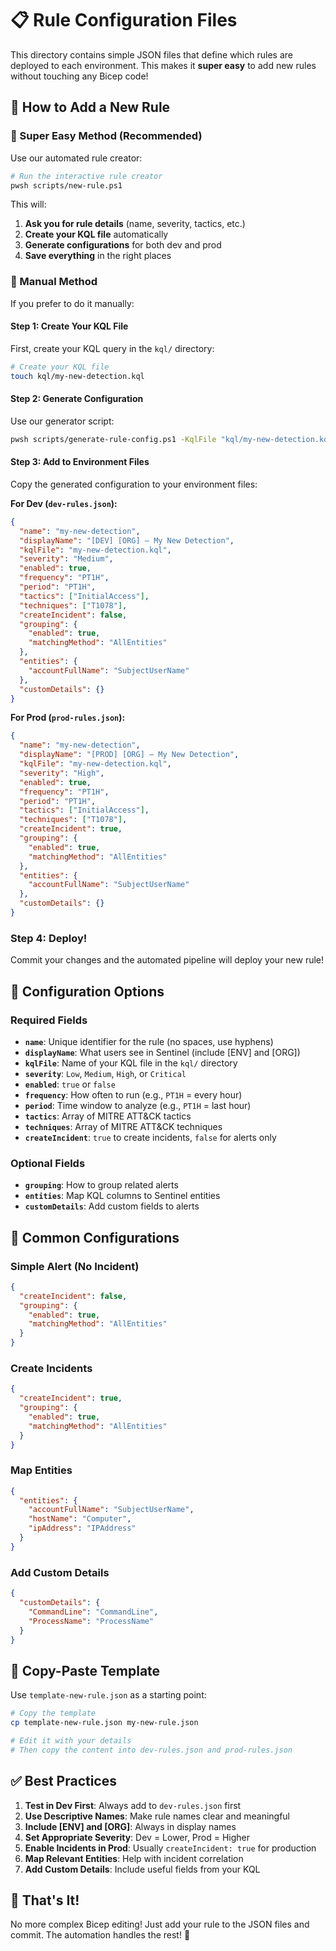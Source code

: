 # 📋 Rule Configuration Files

This directory contains simple JSON files that define which rules are deployed to each environment. This makes it **super easy** to add new rules without touching any Bicep code!

## 🎯 How to Add a New Rule

### 🚀 Super Easy Method (Recommended)

Use our automated rule creator:

```bash
# Run the interactive rule creator
pwsh scripts/new-rule.ps1
```

This will:
1. **Ask you for rule details** (name, severity, tactics, etc.)
2. **Create your KQL file** automatically
3. **Generate configurations** for both dev and prod
4. **Save everything** in the right places

### 📝 Manual Method

If you prefer to do it manually:

#### Step 1: Create Your KQL File
First, create your KQL query in the `kql/` directory:
```bash
# Create your KQL file
touch kql/my-new-detection.kql
```

#### Step 2: Generate Configuration
Use our generator script:
```bash
pwsh scripts/generate-rule-config.ps1 -KqlFile "kql/my-new-detection.kql" -RuleName "my-new-detection" -Severity "Medium" -Environment "dev" -Tactics "InitialAccess" -Techniques "T1078"
```

#### Step 3: Add to Environment Files
Copy the generated configuration to your environment files:

**For Dev (`dev-rules.json`):**
```json
{
  "name": "my-new-detection",
  "displayName": "[DEV] [ORG] – My New Detection",
  "kqlFile": "my-new-detection.kql",
  "severity": "Medium",
  "enabled": true,
  "frequency": "PT1H",
  "period": "PT1H",
  "tactics": ["InitialAccess"],
  "techniques": ["T1078"],
  "createIncident": false,
  "grouping": {
    "enabled": true,
    "matchingMethod": "AllEntities"
  },
  "entities": {
    "accountFullName": "SubjectUserName"
  },
  "customDetails": {}
}
```

**For Prod (`prod-rules.json`):**
```json
{
  "name": "my-new-detection",
  "displayName": "[PROD] [ORG] – My New Detection",
  "kqlFile": "my-new-detection.kql",
  "severity": "High",
  "enabled": true,
  "frequency": "PT1H",
  "period": "PT1H",
  "tactics": ["InitialAccess"],
  "techniques": ["T1078"],
  "createIncident": true,
  "grouping": {
    "enabled": true,
    "matchingMethod": "AllEntities"
  },
  "entities": {
    "accountFullName": "SubjectUserName"
  },
  "customDetails": {}
}
```

### Step 4: Deploy!
Commit your changes and the automated pipeline will deploy your new rule!

## 📝 Configuration Options

### Required Fields
- **`name`**: Unique identifier for the rule (no spaces, use hyphens)
- **`displayName`**: What users see in Sentinel (include [ENV] and [ORG])
- **`kqlFile`**: Name of your KQL file in the `kql/` directory
- **`severity`**: `Low`, `Medium`, `High`, or `Critical`
- **`enabled`**: `true` or `false`
- **`frequency`**: How often to run (e.g., `PT1H` = every hour)
- **`period`**: Time window to analyze (e.g., `PT1H` = last hour)
- **`tactics`**: Array of MITRE ATT&CK tactics
- **`techniques`**: Array of MITRE ATT&CK techniques
- **`createIncident`**: `true` to create incidents, `false` for alerts only

### Optional Fields
- **`grouping`**: How to group related alerts
- **`entities`**: Map KQL columns to Sentinel entities
- **`customDetails`**: Add custom fields to alerts

## 🔧 Common Configurations

### Simple Alert (No Incident)
```json
{
  "createIncident": false,
  "grouping": {
    "enabled": true,
    "matchingMethod": "AllEntities"
  }
}
```

### Create Incidents
```json
{
  "createIncident": true,
  "grouping": {
    "enabled": true,
    "matchingMethod": "AllEntities"
  }
}
```

### Map Entities
```json
{
  "entities": {
    "accountFullName": "SubjectUserName",
    "hostName": "Computer",
    "ipAddress": "IPAddress"
  }
}
```

### Add Custom Details
```json
{
  "customDetails": {
    "CommandLine": "CommandLine",
    "ProcessName": "ProcessName"
  }
}
```

## 🎨 Copy-Paste Template

Use `template-new-rule.json` as a starting point:

```bash
# Copy the template
cp template-new-rule.json my-new-rule.json

# Edit it with your details
# Then copy the content into dev-rules.json and prod-rules.json
```

## ✅ Best Practices

1. **Test in Dev First**: Always add to `dev-rules.json` first
2. **Use Descriptive Names**: Make rule names clear and meaningful
3. **Include [ENV] and [ORG]**: Always in display names
4. **Set Appropriate Severity**: Dev = Lower, Prod = Higher
5. **Enable Incidents in Prod**: Usually `createIncident: true` for production
6. **Map Relevant Entities**: Help with incident correlation
7. **Add Custom Details**: Include useful fields from your KQL

## 🚀 That's It!

No more complex Bicep editing! Just add your rule to the JSON files and commit. The automation handles the rest! 🎉
